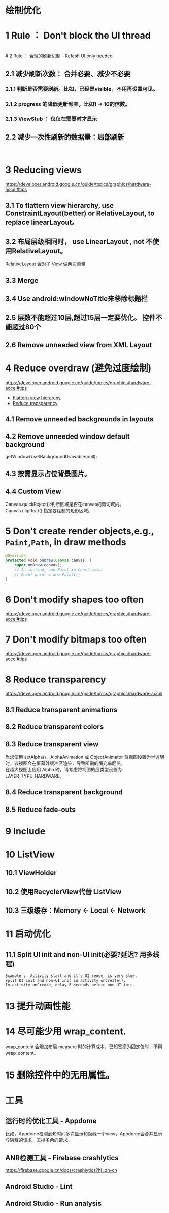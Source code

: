 # 绘制优化

# 1 Rule ： Don't block the UI thread

<br/>
# 2 Rule ： 合理的刷新机制 - Refesh UI only needed


## 2.1 减少刷新次数： 合并必要、减少不必要

### 2.1.1 判断是否需要刷新。比如，已经是visible，不用再设置可见。  

### 2.1.2 progress 的降低更新频率，比如1 -> 10的倍数。

### 2.1.3 ViewStub ： 仅仅在需要时才显示

## 2.2 减少一次性刷新的数据量：局部刷新    

<br/>

# 3 Reducing views
https://developer.android.google.cn/guide/topics/graphics/hardware-accel#tips   

## 3.1  To flattern view hierarchy, use ConstraintLayout(better) or RelativeLayout, to replace linearLayout。  

## 3.2 布局层级相同时， use LinearLayout , not 不使用RelativeLayout。
RelativeLayout 会对子 View 做两次测量.  

## 3.3 Merge

## 3.4 Use android:windowNoTitle来移除标题栏   

## 2.5 层数不能超过10层,超过15层一定要优化。  控件不能超过80个

## 2.6 Remove unneeded view from XML Layout

# 4 Reduce overdraw  (避免过度绘制)
https://developer.android.google.cn/guide/topics/graphics/hardware-accel#tips  
- [Flattern view hierarchy](#3-reducing-views)    
- [Reduce transparency](#8-reduce-transparency)  

## 4.1 Remove unneeded backgrounds in layouts     

## 4.2 Remove unneeded window default background     
getWindow().setBackgroundDrawable(null);       

## 4.3 按需显示占位背景图片。   

## 4.4 Custom View              
 Canvas.quickReject():判断区域是否在canvas的剪切域内。  
 Canvas.clipRect():指定要绘制的矩形区域。    

# 5 Don't create render objects,e.g., `Paint`,`Path`, in draw methods

```java
@Override
protected void onDraw(Canvas canvas) {
    super.onDraw(canvas);
    // In instead, new Paint in constructor
    // Paint paint = new Paint();
}
```

# 6 Don't modify shapes too often        
https://developer.android.google.cn/guide/topics/graphics/hardware-accel#tips 
# 7 Don't modify bitmaps too often     
https://developer.android.google.cn/guide/topics/graphics/hardware-accel#tips

# 8 Reduce transparency
https://developer.android.google.cn/guide/topics/graphics/hardware-accel     

## 8.1 Reduce transparent animations   

## 8.2 Reduce transparent colors       

## 8.3 Reduce transparent view        
当您使用 setAlpha()、AlphaAnimation 或 ObjectAnimator 将视图设置为半透明时，该视图会在屏幕外缓冲区渲染，导致所需的填充率翻倍。    
在超大视图上应用 Alpha 时，请考虑将视图的层类型设置为 LAYER_TYPE_HARDWARE。     

## 8.4 Reduce transparent background        

## 8.5 Reduce fade-outs    

# 9 Include

# 10 ListView  

## 10.1 ViewHolder  

## 10.2 使用RecyclerView代替 ListView  

## 10.3 三级缓存：Memory <- Local <- Network  

# 11 启动优化
## 11.1 Split UI init and non-UI init(必要?延迟? 用多线程)          
    Example :  Activity start and it's UI render is very slow.          
    Split UI init and non-UI init in activity onCreate().           
    In activity onCreate, delay 5 seconds before non-UI init.          

# 13 提升动画性能

# 14 尽可能少用 wrap_content.      
wrap_content 会增加布局 measure 时的计算成本，已知宽高为固定值时，不用 wrap_content。

# 15 删除控件中的无用属性。

# 工具

## 运行时的优化工具 - Appdome 
比如，Appdome检测到短时间多次显示和隐藏一个view，Appdome会合并显示与隐藏的请求，去掉多余的请求。    

## ANR检测工具 - Firebase crashlytics
https://firebase.google.cn/docs/crashlytics?hl=zh-cn

## Android Studio - Lint

## Android Studio - Run analysis 